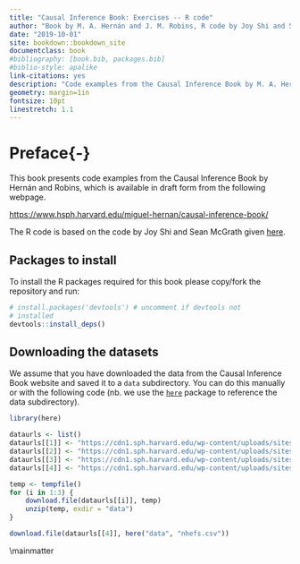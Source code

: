 ```yaml
--- 
title: "Causal Inference Book: Exercises -- R code"
author: "Book by M. A. Hernán and J. M. Robins, R code by Joy Shi and Sean McGrath, R Markdown code and tweaks by Tom Palmer"
date: "2019-10-01"
site: bookdown::bookdown_site
documentclass: book
#bibliography: [book.bib, packages.bib]
#biblio-style: apalike
link-citations: yes
description: "Code examples from the Causal Inference Book by M. A. Hernán and J. M. Robins https://www.hsph.harvard.edu/miguel-hernan/causal-inference-book/"
geometry: margin=1in
fontsize: 10pt
linestretch: 1.1
---
```




# Preface{-}

This book presents code examples from the Causal Inference Book by Hernán and Robins, which is available in draft form from the following webpage.

https://www.hsph.harvard.edu/miguel-hernan/causal-inference-book/

The R code is based on the code by Joy Shi and Sean McGrath given [here](https://cdn1.sph.harvard.edu/wp-content/uploads/sites/1268/1268/20/Rcode_CIpart2.zip).

## Packages to install
To install the R packages required for this book please copy/fork the repository and run:

```r
# install.packages('devtools') # uncomment if devtools not
# installed
devtools::install_deps()
```

## Downloading the datasets
We assume that you have downloaded the data from the Causal Inference Book website and saved it to a `data` subdirectory. You can do this manually or with the following code (nb. we use the [`here`](https://here.r-lib.org/) package to reference the data subdirectory).


```r
library(here)
```


```r
dataurls <- list()
dataurls[[1]] <- "https://cdn1.sph.harvard.edu/wp-content/uploads/sites/1268/2012/10/nhefs_sas.zip"
dataurls[[2]] <- "https://cdn1.sph.harvard.edu/wp-content/uploads/sites/1268/2012/10/nhefs_stata.zip"
dataurls[[3]] <- "https://cdn1.sph.harvard.edu/wp-content/uploads/sites/1268/2017/01/nhefs_excel.zip"
dataurls[[4]] <- "https://cdn1.sph.harvard.edu/wp-content/uploads/sites/1268/1268/20/nhefs.csv"

temp <- tempfile()
for (i in 1:3) {
    download.file(dataurls[[i]], temp)
    unzip(temp, exdir = "data")
}

download.file(dataurls[[4]], here("data", "nhefs.csv"))
```

\mainmatter

